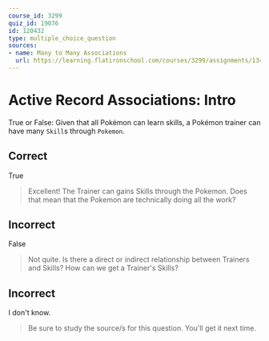```yaml
---
course_id: 3299
quiz_id: 19076
id: 120432
type: multiple_choice_question
sources:
- name: Many to Many Associations
  url: https://learning.flatironschool.com/courses/3299/assignments/134080?module_item_id=278760
---
```


# Active Record Associations: Intro

True or False: Given that all Pokémon can learn skills, a Pokémon trainer can
have many `Skill`s through `Pokemon`.

## Correct

True

> Excellent! The Trainer can gains Skills through the Pokemon. Does that mean that
> the Pokemon are technically doing all the work?

## Incorrect

False

> Not quite. Is there a direct or indirect relationship between Trainers and
> Skills? How can we get a Trainer's Skills?

## Incorrect

I don't know.

> Be sure to study the source/s for this question. You'll get it next time.
